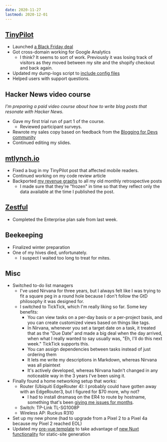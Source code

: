 ```yaml
---
date: 2020-11-27
lastmod: 2020-12-01
---
```


## [TinyPilot](https://tinypilotkvm.com)

- Launched [a Black Friday deal](https://tinypilotkvm.com/products)
- Got cross-domain working for Google Analytics
  - I think? It seems to sort of work. Previously it was losing track of visitors as they moved between my site and the shopify checkout and back again.
- Updated my dump-logs script to [include config files](https://github.com/mtlynch/tinypilot/pull/345)
- Helped users with support questions.

## Hacker News video course

_I’m preparing a paid video course about how to write blog posts that resonate with Hacker News._

- Gave my first trial run of part 1 of the course.
  - Reviewed participant surveys.
- Rewrote my sales copy based on feedback from the [Blogging for Devs community](https://bloggingfordevs.com/)
- Continued editing my slides.

## [mtlynch.io](https://mtlynch.io)

- Fixed a bug in my TinyPilot post that affected mobile readers.
- Continued working on my code review article
- Backported [my revenue graphs](UsaD.webp) to all my old monthly retrospective posts
  - I made sure that they're "frozen" in time so that they reflect only the data available at the time I published the post.

## [Zestful](https://zestfuldata.com)

- Completed the Enterprise plan sale from last week.

## Beekeeping

- Finalized winter preparation
- One of my hives died, unfortunately.
  - I suspect I waited too long to treat for mites.

## Misc

- Switched to-do list managers
  - I've used Nirvana for three years, but I always felt like I was trying to fit a square peg in a round hole because I don't follow the GtD philosophy it was designed for.
  - I switched to TickTick, which I'm really liking so far. Some key benefits:
    - You can view tasks on a per-day basis or a per-project basis, and you can create customized views based on things like tags.
    - In Nirvana, whenever you set a target date on a task, it treated that as the "Due Date" and made a big deal when the day arrived, when what I really wanted to say usually was, "Eh, I'll do this next week." TickTick supports this.
    - You can assign dependencies between tasks instead of just ordering them
    - It lets me write my descriptions in Markdown, whereas Nirvana was all plaintext
    - It's actively developed, whereas Nirvana hadn't changed in any noticeable way in the 3 years I've been using it.
- Finally found a home networking setup that works:
  - Router (Ubiquiti EdgeRouter 4): I probably could have gotten away with an EdgeRouter3, but I figured for $70 more, why not?
    - I had to install dnsmasq on the ER4 to route by hostname, something that's been [giving me issues for months](https://forum.proxmox.com/threads/windows-machines-suddenly-cant-reach-proxmox-vms-by-hostname.76772/).
  - Switch: TP-Link TL-SG1008P
  - Wireless AP: Ruckus R310
- Set up my new phone (had to upgrade from a Pixel 2 to a Pixel 4a because my Pixel 2 reached EOL)
- Updated my [pre-vue template](https://github.com/mtlynch/pre-vue) to take advantage of [new Nuxt functionality](https://nuxtjs.org/blog/going-full-static/) for static-site generation
